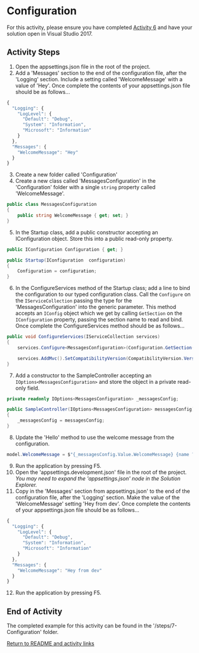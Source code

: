 
# Configuration

For this activity, please ensure you have completed [Activity 6](6-AcceptingPostedData.md) and have your solution open in Visual Studio 2017.

## Activity Steps

1. Open the appsettings.json file in the root of the project.
2. Add a 'Messages' section to the end of the configuration file, after the 'Logging' section. Include a setting called 'WelcomeMessage' with a value of 'Hey'. Once complete the contents of your appsettings.json file should be as follows...

``` javascript
{
  "Logging": {
    "LogLevel": {
      "Default": "Debug",
      "System": "Information",
      "Microsoft": "Information"
    }
  },
  "Messages": {
    "WelcomeMessage": "Hey"
  }
}
```

3. Create a new folder called 'Configuration'
4. Create a new class called 'MessagesConfiguration' in the 'Configuration' folder with a single `string` property called 'WelcomeMessage'.

``` csharp
public class MessagesConfiguration
{
    public string WelcomeMessage { get; set; }
}
```

5. In the Startup class, add a public constructor accepting an IConfiguration object. Store this into a public read-only property.

``` csharp
public IConfiguration Configuration { get; }

public Startup(IConfiguration  configuration)
{
    Configuration = configuration;
}
```

6. In the ConfigureServices method of the Startup class; add a line to bind the configuration to our typed configuration class. Call the `Configure` on the `IServiceCollection` passing the type for the 'MessagesConfiguration' into the generic parameter. This method accepts an `IConfig` object which we get by calling `GetSection` on the `IConfiguration` property, passing the section name to read and bind. Once complete the ConfigureServices method should be as follows...

``` csharp
public void ConfigureServices(IServiceCollection services)
{
    services.Configure<MessagesConfiguration>(Configuration.GetSection("Messages"));

    services.AddMvc().SetCompatibilityVersion(CompatibilityVersion.Version_2_1);
}
```

7. Add a constructor to the SampleController accepting an `IOptions<MessagesConfiguration>` and store the object in a private read-only field.


``` csharp
private readonly IOptions<MessagesConfiguration> _messagesConfig;

public SampleController(IOptions<MessagesConfiguration> messagesConfig)
{
    _messagesConfig = messagesConfig;
}
```

8. Update the 'Hello' method to use the welcome message from the configuration.

``` csharp
model.WelcomeMessage = $"{_messagesConfig.Value.WelcomeMessage} {name ?? "whoever you are!"}";
```

9. Run the application by pressing F5.
10. Open the 'appsettings.development.json' file in the root of the project. *You may need to expand the 'appsettings.json' node in the Solution Explorer.*
11. Copy in the 'Messages' section from appsettings.json' to the end of the configuration file, after the 'Logging' section. Make the value of the 'WelcomeMessage' setting 'Hey from dev'. Once complete the contents of your appsettings.json file should be as follows...

``` javascript
{
  "Logging": {
    "LogLevel": {
      "Default": "Debug",
      "System": "Information",
      "Microsoft": "Information"
    }
  },
  "Messages": {
    "WelcomeMessage": "Hey from dev"
  }
}
```

12. Run the application by pressing F5.

## End of Activity

The completed example for this activity can be found in the '/steps/7-Configuration' folder.

[Return to README and activity links](../README.md)